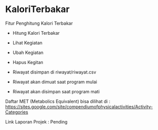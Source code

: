 # KaloriTerbakar

Fitur Penghitung Kalori Terbakar


- Hitung Kalori Terbakar

- Lihat Kegiatan

- Ubah Kegiatan

- Hapus Kegitan

- Riwayat disimpan di riwayat/riwayat.csv

- Riwayat akan dimuat saat program mulai

- Riwayat akan disimpan saat program mati


Daftar MET (Metabolics Equivalent) bisa dilihat di : https://sites.google.com/site/compendiumofphysicalactivities/Activity-Categories

Link Laporan Projek : Pending

